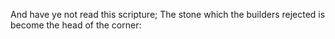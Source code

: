 And have ye not read this scripture; The stone which the builders rejected is become the head of the corner:
